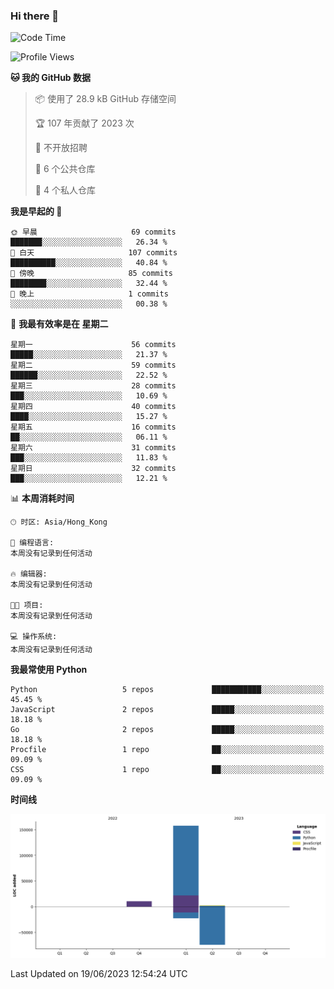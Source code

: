 ### Hi there 👋

<!--
**Mrzqd/Mrzqd** is a ✨ _special_ ✨ repository because its `README.md` (this file) appears on your GitHub profile.

Here are some ideas to get you started:

- 🔭 I’m currently working on ...
- 🌱 I’m currently learning ...
- 👯 I’m looking to collaborate on ...
- 🤔 I’m looking for help with ...
- 💬 Ask me about ...
- 📫 How to reach me: ...
- 😄 Pronouns: ...
- ⚡ Fun fact: ...
-->
<!--START_SECTION:waka-->
![Code Time](http://img.shields.io/badge/Code%20Time-110%20hrs%2048%20mins-blue)

![Profile Views](http://img.shields.io/badge/%E4%B8%AA%E4%BA%BA%E8%B5%84%E6%96%99%E8%A7%82%E7%9C%8B%E6%AC%A1%E6%95%B0-1-blue)

**🐱 我的 GitHub 数据** 

> 📦  使用了 28.9 kB GitHub 存储空间 
 > 
> 🏆 107 年贡献了 2023 次
 > 
> 🚫 不开放招聘
 > 
> 📜 6 个公共仓库 
 > 
> 🔑 4 个私人仓库 
 > 
**我是早起的 🐤** 

```text
🌞 早晨                     69 commits          ███████░░░░░░░░░░░░░░░░░░   26.34 % 
🌆 白天                     107 commits         ██████████░░░░░░░░░░░░░░░   40.84 % 
🌃 傍晚                     85 commits          ████████░░░░░░░░░░░░░░░░░   32.44 % 
🌙 晚上                     1 commits           ░░░░░░░░░░░░░░░░░░░░░░░░░   00.38 % 
```
📅 **我最有效率是在 星期二** 

```text
星期一                      56 commits          █████░░░░░░░░░░░░░░░░░░░░   21.37 % 
星期二                      59 commits          ██████░░░░░░░░░░░░░░░░░░░   22.52 % 
星期三                      28 commits          ███░░░░░░░░░░░░░░░░░░░░░░   10.69 % 
星期四                      40 commits          ████░░░░░░░░░░░░░░░░░░░░░   15.27 % 
星期五                      16 commits          ██░░░░░░░░░░░░░░░░░░░░░░░   06.11 % 
星期六                      31 commits          ███░░░░░░░░░░░░░░░░░░░░░░   11.83 % 
星期日                      32 commits          ███░░░░░░░░░░░░░░░░░░░░░░   12.21 % 
```


📊 **本周消耗时间** 

```text
🕑︎ 时区: Asia/Hong_Kong

💬 编程语言: 
本周没有记录到任何活动

🔥 编辑器: 
本周没有记录到任何活动

🐱‍💻 项目: 
本周没有记录到任何活动

💻 操作系统: 
本周没有记录到任何活动
```

**我最常使用 Python** 

```text
Python                   5 repos             ███████████░░░░░░░░░░░░░░   45.45 % 
JavaScript               2 repos             █████░░░░░░░░░░░░░░░░░░░░   18.18 % 
Go                       2 repos             █████░░░░░░░░░░░░░░░░░░░░   18.18 % 
Procfile                 1 repo              ██░░░░░░░░░░░░░░░░░░░░░░░   09.09 % 
CSS                      1 repo              ██░░░░░░░░░░░░░░░░░░░░░░░   09.09 % 
```



**时间线**

![Lines of Code chart](https://raw.githubusercontent.com/Mrzqd/Mrzqd/main/assets/bar_graph.png)


 Last Updated on 19/06/2023 12:54:24 UTC
<!--END_SECTION:waka-->
